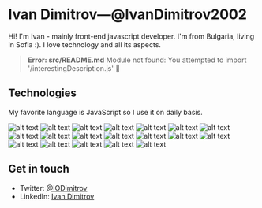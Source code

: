 # Ivan Dimitrov—@IvanDimitrov2002

Hi! I'm Ivan - mainly front-end javascript developer. I'm from Bulgaria, living in Sofia :). I love technology and all its aspects.

>**Error: src/README.md**
Module not found: You attempted to import '/interestingDescription.js' 🤯

## Technologies 

My favorite language is JavaScript so I use it on daily basis.

![alt text](https://cdn.jsdelivr.net/gh/IvanDimitrov2002/IvanDimitrov2002@master/html.svg "HTML") ![alt text](https://cdn.jsdelivr.net/gh/IvanDimitrov2002/IvanDimitrov2002@master/css.svg "CSS") ![alt text](https://cdn.jsdelivr.net/gh/IvanDimitrov2002/IvanDimitrov2002@master/js.svg "JAVASCRIPT") ![alt text](https://cdn.jsdelivr.net/gh/IvanDimitrov2002/IvanDimitrov2002@master/ts.svg "TYPESCRIPT") ![alt text](https://cdn.jsdelivr.net/gh/IvanDimitrov2002/IvanDimitrov2002@master/jquery.svg "JQUERY") ![alt text](https://cdn.jsdelivr.net/gh/IvanDimitrov2002/IvanDimitrov2002@master/react.svg "REACT") ![alt text](https://cdn.jsdelivr.net/gh/IvanDimitrov2002/IvanDimitrov2002@master/nextjs.svg "NEXTJS") ![alt text](https://cdn.jsdelivr.net/gh/IvanDimitrov2002/IvanDimitrov2002@master/sass.svg "SASS") ![alt text](https://cdn.jsdelivr.net/gh/IvanDimitrov2002/IvanDimitrov2002@master/css-modules.svg "CSS-MODULES")  ![alt text](https://cdn.jsdelivr.net/gh/IvanDimitrov2002/IvanDimitrov2002@master/node.svg "NODE") ![alt text](https://cdn.jsdelivr.net/gh/IvanDimitrov2002/IvanDimitrov2002@master/nestjs.svg "NESTJS") ![alt text](https://cdn.jsdelivr.net/gh/IvanDimitrov2002/IvanDimitrov2002@master/flutter.svg "FLUTTER") ![alt text](https://cdn.jsdelivr.net/gh/IvanDimitrov2002/IvanDimitrov2002@master/mysql.svg "MYSQL") ![alt text](https://cdn.jsdelivr.net/gh/IvanDimitrov2002/IvanDimitrov2002@master/firebase.svg "FIREBASE") ![alt text](https://cdn.jsdelivr.net/gh/IvanDimitrov2002/IvanDimitrov2002@master/graphql.svg "GRAPHQL") ![alt text](https://cdn.jsdelivr.net/gh/IvanDimitrov2002/IvanDimitrov2002@master/jest.svg "JEST") ![alt text](https://cdn.jsdelivr.net/gh/IvanDimitrov2002/IvanDimitrov2002@master/c.svg "C/C++") ![alt text](https://cdn.jsdelivr.net/gh/IvanDimitrov2002/IvanDimitrov2002@master/python.svg "PYTHON") ![alt text](https://cdn.jsdelivr.net/gh/IvanDimitrov2002/IvanDimitrov2002@master/java.svg "JAVA")

## Get in touch

* Twitter: [@IODimitrov](https://twitter.com/IODimitrov)
* LinkedIn: [Ivan Dimitrov](https://www.linkedin.com/in/ivan-o-dimitrov/)

<!--
**IvanDimitrov2002/IvanDimitrov2002** is a ✨ _special_ ✨ repository because its `README.md` (this file) appears on your GitHub profile.

Here are some ideas to get you started:

- 🔭 I’m currently working on ...
- 🌱 I’m currently learning ...
- 👯 I’m looking to collaborate on ...
- 🤔 I’m looking for help with ...
- 💬 Ask me about ...
- 📫 How to reach me: ...
- 😄 Pronouns: ...
- ⚡ Fun fact: ...
-->
